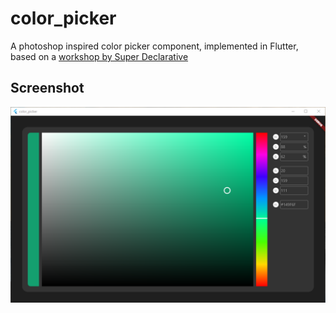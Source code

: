 # color_picker

A photoshop inspired color picker component, implemented in Flutter, based on a [workshop by Super Declarative](https://youtu.be/HURA4DKjA1c)

## Screenshot

![Running on native Windows](./docs/windows.png)

